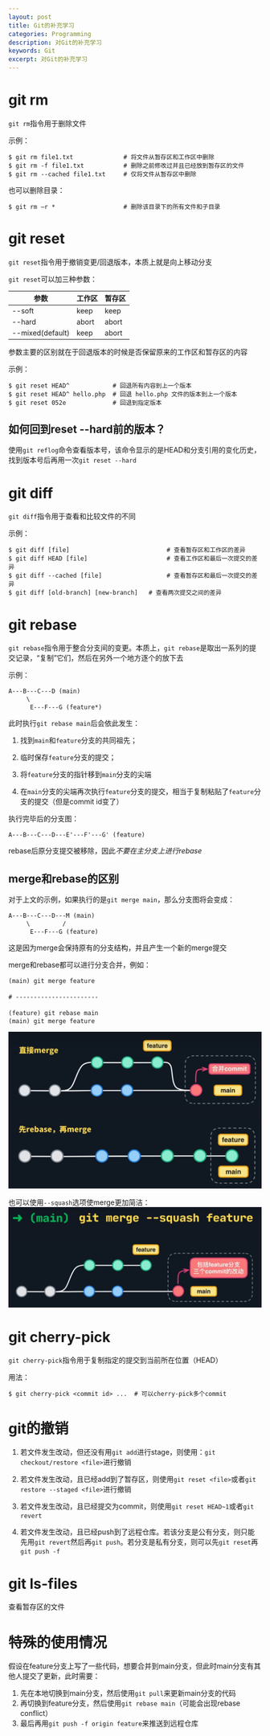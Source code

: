 ```yaml
---
layout: post
title: Git的补充学习
categories: Programming
description: 对Git的补充学习
keywords: Git
excerpt: 对Git的补充学习
---
```


# git rm
`git rm`指令用于删除文件

示例：

```
$ git rm file1.txt              # 将文件从暂存区和工作区中删除  
$ git rm -f file1.txt           # 删除之前修改过并且已经放到暂存区的文件  
$ git rm --cached file1.txt     # 仅将文件从暂存区中删除
```
也可以删除目录：
```
$ git rm –r *                   # 删除该目录下的所有文件和子目录
```

# git reset
`git reset`指令用于撤销变更/回退版本，本质上就是向上移动分支

`git reset`可以加三种参数：

|参数| 工作区 | 暂存区 |
|----------|----------|----------|
| --soft    | keep  | keep |
| --hard   | abort   | abort   |
| --mixed(default)    | keep   | abort  |

参数主要的区别就在于回退版本的时候是否保留原来的工作区和暂存区的内容

示例：

```
$ git reset HEAD^            # 回退所有内容到上一个版本  
$ git reset HEAD^ hello.php  # 回退 hello.php 文件的版本到上一个版本  
$ git reset 052e             # 回退到指定版本
```

## 如何回到reset --hard前的版本？
使用`git reflog`命令查看版本号，该命令显示的是HEAD和分支引用的变化历史，找到版本号后再用一次`git reset --hard`


# git diff
`git diff`指令用于查看和比较文件的不同

示例：
```
$ git diff [file]                           # 查看暂存区和工作区的差异  
$ git diff HEAD [file]                      # 查看工作区和最后一次提交的差异
$ git diff --cached [file]                  # 查看暂存区和最后一次提交的差异
$ git diff [old-branch] [new-branch]   # 查看两次提交之间的差异
```

# git rebase
`git rebase`指令用于整合分支间的变更。本质上，`git rebase`是取出一系列的提交记录，“复制”它们，然后在另外一个地方逐个的放下去

示例：
```
A---B---C---D (main)
     \
      E---F---G (feature*)
```
此时执行`git rebase main`后会依此发生：

1. 找到`main`和`feature`分支的共同祖先；

2. 临时保存`feature`分支的提交；

3. 将`feature`分支的指针移到`main`分支的尖端

4. 在`main`分支的尖端再次执行`feature`分支的提交，相当于复制粘贴了`feature`分支的提交（但是commit id变了）

执行完毕后的分支图：
```
A---B---C---D---E'---F'---G' (feature)
```
rebase后原分支提交被移除，因此*不要在主分支上进行rebase*

## merge和rebase的区别
对于上文的示例，如果执行的是`git merge main`，那么分支图将会变成：
```
A---B---C---D---M (main)
     \         /
      E---F---G (feature)
```
这是因为merge会保持原有的分支结构，并且产生一个新的merge提交

merge和rebase都可以进行分支合并，例如：
```
(main) git merge feature

# -----------------------

(feature) git rebase main
(main) git merge feature
```


![](/images/posts/merge_rebase.png) 

也可以使用`--squash`选项使merge更加简洁：
![](/images/posts/squash.png) 

# git cherry-pick
`git cherry-pick`指令用于复制指定的提交到当前所在位置（HEAD）

用法：
```
$ git cherry-pick <commit id> ...  # 可以cherry-pick多个commit 
```
# git的撤销
1. 若文件发生改动，但还没有用`git add`进行stage，则使用：`git checkout/restore <file>`进行撤销

2. 若文件发生改动，且已经add到了暂存区，则使用`git reset <file>`或者`git restore --staged <file>`进行撤销

3. 若文件发生改动，且已经提交为commit，则使用`git reset HEAD~1`或者`git revert`

4. 若文件发生改动，且已经push到了远程仓库。若该分支是公有分支，则只能先用`git revert`然后再`git push`。若分支是私有分支，则可以先`git reset`再`git push -f`

# git ls-files
查看暂存区的文件

# 特殊的使用情况
假设在feature分支上写了一些代码，想要合并到main分支，但此时main分支有其他人提交了更新，此时需要：

1. 先在本地切换到main分支，然后使用`git pull`来更新main分支的代码
2. 再切换到feature分支，然后使用`git rebase main`（可能会出现rebase conflict）
3. 最后再用`git push -f origin feature`来推送到远程仓库